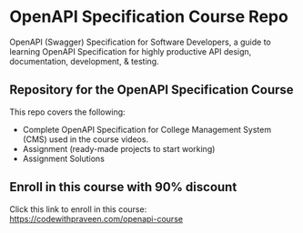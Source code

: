 # OpenAPI Specification Course Repo
OpenAPI (Swagger) Specification for Software Developers, a guide to learning OpenAPI Specification for highly productive API design, documentation, development, &amp; testing. 

## Repository for the OpenAPI Specification Course
This repo covers the following:
* Complete OpenAPI Specification for College Management System (CMS) used in the course videos.
* Assignment (ready-made projects to start working)
* Assignment Solutions

## Enroll in this course with 90% discount
Click this link to enroll in this course:
https://codewithpraveen.com/openapi-course
